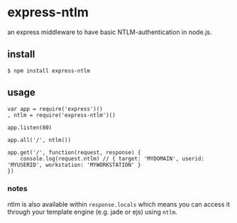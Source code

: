 # express-ntlm

an express middleware to have basic NTLM-authentication in node.js.

## install

    $ npm install express-ntlm

## usage

    var app = require('express')()
    , ntlm = require('express-ntlm')()
    
    app.listen(80)
    
    app.all('/', ntlm())
    
    app.get('/', function(request, response) {
        console.log(request.ntlm) // { target: 'MYDOMAIN', userid: 'MYUSERID', workstation: 'MYWORKSTATION' }
    })
    
### notes

ntlm is also available within `response.locals` which means you can access it through your template engine (e.g. jade or ejs) using `ntlm`.
